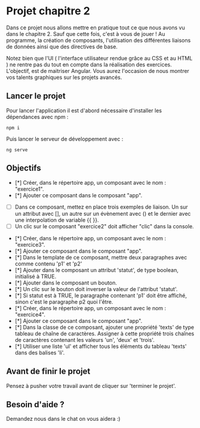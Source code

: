 # Projet chapitre 2

Dans ce projet nous allons mettre en pratique tout ce que nous avons vu dans le chapitre 2. Sauf que cette fois, c'est à vous de jouer ! Au programme, la création de composants, l'utilisation des différentes liaisons de données ainsi que des directives de base.

Notez bien que l'UI ( l'interface utilisateur rendue grâce au CSS et au HTML ) ne rentre pas du tout en compte dans la réalisation des exercices. L'objectif, est de maitriser Angular. Vous aurez l'occasion de nous montrer vos talents graphiques sur les projets avancés.

## Lancer le projet

Pour lancer l'application il est d'abord nécessaire d'installer les dépendances avec npm : 

`npm i`

Puis lancer le serveur de développement avec : 

`ng serve`

## Objectifs

* [*] Créer, dans le répertoire app, un composant avec le nom : "exercice1".
* [*] Ajouter ce composant dans le composant "app".
* [ ] Dans ce composant, mettez en place trois exemples de liaison. Un sur un attribut avec [], un autre sur un évènement avec () et le dernier avec une interpolation de variable {{ }}.
* [ ] Un clic sur le composant "exercice2" doit afficher "clic" dans la console.
* [*] Créer, dans le répertoire app, un composant avec le nom : "exercice3".
* [*] Ajouter ce composant dans le composant "app".
* [*] Dans le template de ce composant, mettre deux paragraphes avec comme contenu 'p1' et 'p2'      
* [*] Ajouter dans le composant un attribut 'statut', de type boolean, initialisé à TRUE.
* [*] Ajouter dans le composant un bouton.
* [*] Un clic sur le bouton doit inverser la valeur de l'attribut 'statut'.
* [*] Si statut est à TRUE, le paragraphe contenant 'p1' doit être affiché, sinon c'est le paragraphe p2 quoi l'être.
* [*] Créer, dans le répertoire app, un composant avec le nom : "exercice4".
* [*] Ajouter ce composant dans le composant "app".
* [*] Dans la classe de ce composant, ajouter une propriété 'texts' de type tableau de chaîne de caractères. Assigner à cette propriété trois chaînes de caractères contenant les valeurs 'un', 'deux' et 'trois'.
* [*] Utiliser une liste 'ul' et afficher tous les éléments du tableau 'texts' dans des balises 'li'.
      
## Avant de finir le projet

Pensez à pusher votre travail avant de cliquer sur 'terminer le projet'.

## Besoin d'aide ?

Demandez nous dans le chat on vous aidera :)